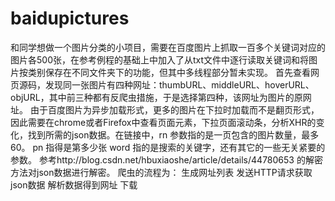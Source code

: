 # baidupictures
和同学想做一个图片分类的小项目，需要在百度图片上抓取一百多个关键词对应的图片各500张，在参考例程的基础上中加入了从txt文件中逐行读取关键词和将图片按类别保存在不同文件夹下的功能，但其中多线程部分暂未实现。
首先查看网页源码，发现同一张图片有四种网址：thumbURL、middleURL、hoverURL、objURL，其中前三种都有反爬虫措施，于是选择第四种，该网址为图片的原网址。
由于百度图片为异步加载形式，更多的图片在下拉时加载而不是翻页形式，因此需要在chrome或者Firefox中查看页面元素，下拉页面滚动条，分析XHR的变化，找到所需的json数据。在链接中，rn 参数指的是一页包含的图片数量，最多60。 pn 指得是第多少张  word 指的是搜索的关键字，还有其它的一些无关紧要的参数。
参考http://blog.csdn.net/hbuxiaoshe/article/details/44780653 的解密方法对json数据进行解密。
爬虫的流程为：
    生成网址列表
    发送HTTP请求获取json数据
    解析数据得到网址
    下载

